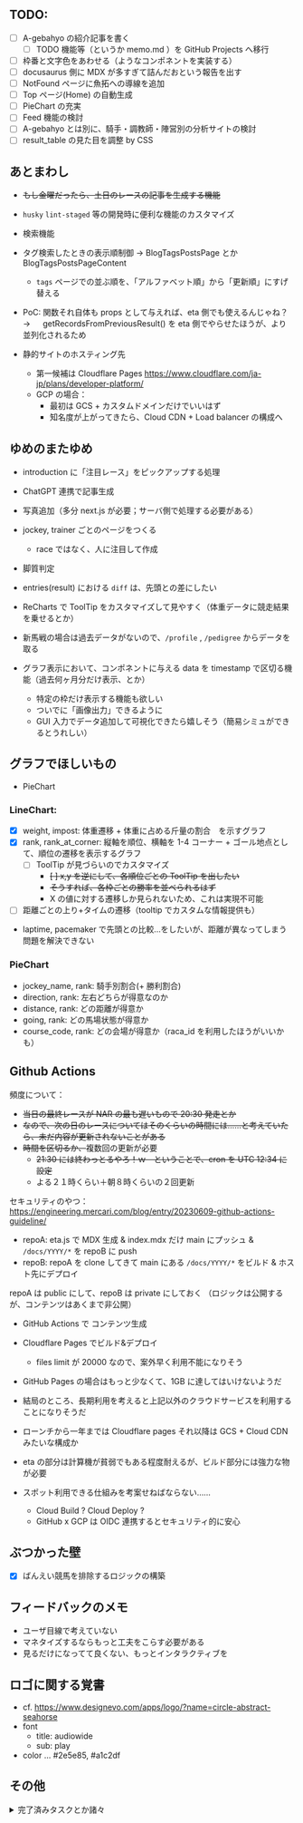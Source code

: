 ## TODO:

-   [ ] A-gebahyo の紹介記事を書く
    -   [ ] TODO 機能等（というか memo.md ）を GitHub Projects へ移行
-   [ ] 枠番と文字色をあわせる（ようなコンポネントを実装する）
-   [ ] docusaurus 側に MDX が多すぎて詰んだおという報告を出す
-   [ ] NotFound ページに魚拓への導線を追加
-   [ ] Top ページ(Home) の自動生成
-   [ ] PieChart の充実
-   [ ] Feed 機能の検討
-   [ ] A-gebahyo とは別に、騎手・調教師・陣営別の分析サイトの検討
-   [ ] result_table の見た目を調整 by CSS

## あとまわし

-   ~~もし金曜だったら、土日のレースの記事を生成する機能~~
-   `husky` `lint-staged` 等の開発時に便利な機能のカスタマイズ
-   検索機能
-   タグ検索したときの表示順制御 → BlogTagsPostsPage とか BlogTagsPostsPageContent
    -   `tags` ページでの並ぶ順を、「アルファベット順」から「更新順」にすげ替える
-   PoC: 関数それ自体も props として与えれば、eta 側でも使えるんじゃね？　 → 　 getRecordsFromPreviousResult() を eta 側でやらせたほうが、より並列化されるため

-   静的サイトのホスティング先
    -   第一候補は Cloudflare Pages https://www.cloudflare.com/ja-jp/plans/developer-platform/
    -   GCP の場合：
        -   最初は GCS + カスタムドメインだけでいいはず
        -   知名度が上がってきたら、Cloud CDN + Load balancer の構成へ

## ゆめのまたゆめ

-   introduction に「注目レース」をピックアップする処理
-   ChatGPT 連携で記事生成
-   写真追加（多分 next.js が必要；サーバ側で処理する必要がある）
-   jockey, trainer ごとのページをつくる
    -   race ではなく、人に注目して作成
-   脚質判定
-   entries(result) における `diff` は、先頭との差にしたい
-   ReCharts で ToolTip をカスタマイズして見やすく（体重データに競走結果を乗せるとか）

-   新馬戦の場合は過去データがないので、`/profile` , `/pedigree` からデータを取る

-   グラフ表示において、コンポネントに与える data を timestamp で区切る機能（過去何ヶ月分だけ表示、とか）
    -   特定の枠だけ表示する機能も欲しい
    -   ついでに「画像出力」できるように
    -   GUI 入力でデータ追加して可視化できたら嬉しそう（簡易シミュができるとうれしい）

## グラフでほしいもの

-   PieChart

### LineChart:

-   [x] weight, impost: 体重遷移 + 体重に占める斤量の割合　を示すグラフ
-   [x] rank, rank_at_corner: 縦軸を順位、横軸を 1-4 コーナー + ゴール地点として、順位の遷移を表示するグラフ
    -   [ ] ToolTip が見づらいのでカスタマイズ
        -   ~~[ ] x,y を逆にして、各順位ごとの ToolTip を出したい~~
        -   ~~そうすれば、各枠ごとの勝率を並べられるはず~~
        -   X の値に対する遷移しか見られないため、これは実現不可能
-   [ ] 距離ごとの上り+タイムの遷移（tooltip でカスタムな情報提供も）
-   laptime, pacemaker で先頭との比較…をしたいが、距離が異なってしまう問題を解決できない

### PieChart

-   jockey_name, rank: 騎手別割合(+ 勝利割合)
-   direction, rank: 左右どちらが得意なのか
-   distance, rank: どの距離が得意か
-   going, rank: どの馬場状態が得意か
-   course_code, rank: どの会場が得意か（raca_id を利用したほうがいいかも）

## Github Actions

頻度について：

-   ~~当日の最終レースが NAR の最も遅いもので 20:30 発走とか~~
-   ~~なので、次の日のレースについてはそのくらいの時間には……と考えていたら、未だ内容が更新されないことがある~~
-   ~~時間を区切るか、~~複数回の更新が必要
    -   ~~21:30 には終わっとるやろ！ｗ　ということで、cron を UTC 12:34 に設定~~
    -   よる２１時くらい＋朝８時くらいの２回更新

セキュリティのやつ：　https://engineering.mercari.com/blog/entry/20230609-github-actions-guideline/

-   repoA: eta.js で MDX 生成 & index.mdx だけ main にプッシュ & `/docs/YYYY/*` を repoB に push
-   repoB: repoA を clone してきて main にある `/docs/YYYY/*` をビルド & ホスト先にデプロイ

repoA は public にして、repoB は private にしておく
（ロジックは公開するが、コンテンツはあくまで非公開）

-   GitHub Actions で コンテンツ生成
-   Cloudflare Pages でビルド&デプロイ

    -   files limit が 20000 なので、案外早く利用不能になりそう

-   GitHub Pages の場合はもっと少なくて、1GB に達してはいけないようだ

-   結局のところ、長期利用を考えると上記以外のクラウドサービスを利用することになりそうだ
-   ローンチから一年までは Cloudflare pages それ以降は GCS + Cloud CDN みたいな構成か

-   eta の部分は計算機が貧弱でもある程度耐えるが、ビルド部分には強力な物が必要
-   スポット利用できる仕組みを考案せねばならない……
    -   Cloud Build ? Cloud Deploy ?
    -   GitHub x GCP は OIDC 連携するとセキュリティ的に安心

## ぶつかった壁

-   [x] ばんえい競馬を排除するロジックの構築

## フィードバックのメモ

-   ユーザ目線で考えていない
-   マネタイズするならもっと工夫をこらす必要がある
-   見るだけになってて良くない、もっとインタラクティブを

## ロゴに関する覚書

-   cf. https://www.designevo.com/apps/logo/?name=circle-abstract-seahorse
-   font
    -   title: audiowide
    -   sub: play
-   color ... #2e5e85, #a1c2df

## その他

<!-- ---------------------------------------------------------------------- -->

<details>
<summary>完了済みタスクとか諸々</summary>

-   config と metadata(by frontmatter) は異なることに留意
-   frontmatter を見て調整
    https://docusaurus.io/docs/next/api/plugins/@docusaurus/plugin-content-docs#markdown-front-matter

## 実際に出力してみる

-   race_id ごとのページ、およびそれらを一覧するページ（ポータル、というかインデックス）がほしい

    -   `each_race`, `kaisai_index` でそれぞれ対応する
    -   `each_race` では race のメタデータ情報が得られるので、それを元に `kaisai_index` を作る方が良さそう

-   [x] 実装完了 cf. `/getHorseResult`
-   [x] ~~各馬ごとの過去成績を参照する際に、 `entries` のデータだけを引っこ抜くと `metadata` に紐づく情報が一発で得られない…~~
    -   [x] ~~`entries.race_id` を参照して、entries + metadata を join したデータを返す処理が必要~~
    -   [x] ~~`metadata` のキーを作ってそこにぶら下げるというよりは、`RaceMetadata` + `ResultData` を作るイメージ~~
-   [x] ~~毎回コマンド実行するたびに、数十〜数百回のリクエストが走り、かなり出費が痛い~~
    -   ~~ENV.dev みたいな感じで、一部のファイルのみ出力するように設定したい~~
    -   KaisaiIds を メインレースのみに絞った
-   [x] ~~Saturday なのに JRA が表示されていない！~~
    -   ~~horse_id が振られていないばんえい競馬を除去するために `entries`　を弄ったからか？？？~~
    -   修正時に raceDomain を org そのまま渡していただけだった( JRA のときは `race`)
-   ~~[x] 前夜から計画を立てるのだから、生成するのは明日のレースに対する記事~~

## リリース時に最低限必要な機能

-   [x] ページ共有機能 → docs 向けに Swizzling (cf. DocItem) する
-   [x] twitter 検索への導線をつくるとか → 　馬名のハッシュタグ化
-   ~~[x] ReCharts での可視化~~
    -   ~~[x] Hello world~~
    -   ~~[x] 自動生成~~
    -   ~~[x] 複勝圏内をカスタムドット https://recharts.org/en-US/examples/CustomizedDotLineChart~~
        -   https://iconmonstr.com/star-3-svg/
-   ~~[x] （最優先）JRA 出力されてない問題の解決~~

## Github Actions

### repo A (A-gebahyo)

-   [x] `.gitignore` で `content/docs/202*` を除く
-   [x] GitHub Actions は未定
-   [x] GitHub Pages は無し

### repo B (Content Repository)

-   [x] `content/docs/202*` のみを置く
-   [x] GitHub Actions を毎日実行
    -   [x] checkout 後に repo A を clone する & `content/docs/` 以下に移動させてビルド
    -   [x] ビルド（記事生成＋ブログ出力）
-   ~~[x] GitHub Pages を Private の上で設定~~

## Completed TODO List

-   [x] submodule への移行
-   [x] ver. JRA のページをド平日に更新すると内容が消えてしまうので例外処理を追加
-   [x] Contribute 環境の整備
    -   [x] サンプル MDX の準備
    -   [x] Contribute.md を書く
        -   cf. https://github.com/github/docs/blob/main/CONTRIBUTING.md
    -   [x] issue template: https://docs.github.com/ja/communities/using-templates-to-encourage-useful-issues-and-pull-requests/manually-creating-a-single-issue-template-for-your-repository
        -   [x] PR のテンプレートもある
        -   https://zenn.dev/ianchen0419/articles/0799b2f2831909
-   [x] 自動ツイート
    -   [x] GAS x Spreadsheet + シートに書き込む定期実行関数
-   [x] ~~`prism-react-renderer` のバージョンを上げるかどうか検証~~
-   [x] Google Tag Manager の準備
-   [x] search console
-   [x] adsense
    -   [x] サイト全体の見た目を整える
-   [x] 体重グラフ　横 padding
-   [x] コーナー順位　横 padding
-   [x] 出力できなかったレースについて、ログを残す
-   [x] eta template の分割
    -   [x] 新馬戦にも体重とかコーナーの遷移があるので消す

## カイゼン

-   ~~タグ検索したときの表示順制御 → BlogTagsPostsPage とか BlogTagsPostsPageContent~~
    -   ~~`tags` ページでの並ぶ順を、「アルファベット順」から「更新順」にすげ替える~~
    -   タグ検索機能はビルド時に負荷がかかりすぎる（？）ので廃止
-   強いビルド環境
    -   cloudflare pages で client/server buiild は complete したのにデプロイがコケた
    -   仕方がないので、`pages.dev` では nar を、`github.io/A-gebahyo` では JRA をやろう
        -   Done !

</details>
<!-- ---------------------------------------------------------------------- -->
